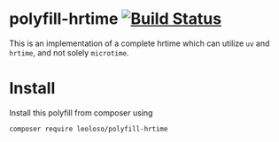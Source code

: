 # polyfill-hrtime [![Build Status](https://travis-ci.org/ObsidianPHP/polyfill-hrtime.svg?branch=master)](https://travis-ci.org/ObsidianPHP/polyfill-hrtime)

This is an implementation of a complete hrtime which can utilize `uv` and `hrtime`, and not solely `microtime`.

# Install

Install this polyfill from composer using
```
composer require leoloso/polyfill-hrtime
```
